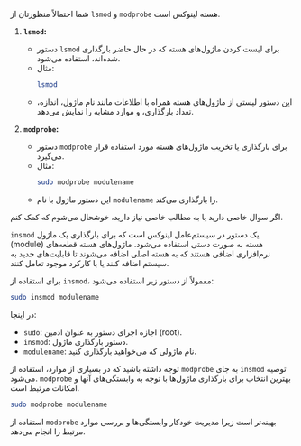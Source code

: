 شما احتمالاً منظورتان از `lsmod` و `modprobe` هسته لینوکس است.

1. **`lsmod`:**
   - دستور `lsmod` برای لیست کردن ماژول‌های هسته که در حال حاضر بارگذاری شده‌اند، استفاده می‌شود.
   - مثال:
     ```bash
     lsmod
     ```
   - این دستور لیستی از ماژول‌های هسته همراه با اطلاعات مانند نام ماژول، اندازه، تعداد بارگذاری، و موارد مشابه را نمایش می‌دهد.

2. **`modprobe`:**
   - دستور `modprobe` برای بارگذاری یا تخریب ماژول‌های هسته مورد استفاده قرار می‌گیرد.
   - مثال:
     ```bash
     sudo modprobe modulename
     ```
   - این دستور ماژول با نام `modulename` را بارگذاری می‌کند.

اگر سوال خاصی دارید یا به مطالب خاصی نیاز دارید، خوشحال می‌شوم که کمک کنم.

`insmod` یک دستور در سیستم‌عامل لینوکس است که برای بارگذاری یک ماژول (module) هسته به صورت دستی استفاده می‌شود. ماژول‌های هسته قطعه‌های نرم‌افزاری اضافی هستند که به هسته اصلی اضافه می‌شوند تا قابلیت‌های جدید به سیستم اضافه کنند یا با کارکرد موجود تعامل کنند.

برای استفاده از `insmod`، معمولاً از دستور زیر استفاده می‌شود:

```bash
sudo insmod modulename
```

در اینجا:

- `sudo`: اجازه اجرای دستور به عنوان ادمین (root).
- `insmod`: دستور بارگذاری ماژول.
- `modulename`: نام ماژولی که می‌خواهید بارگذاری کنید.

توجه داشته باشید که در بسیاری از موارد، استفاده از `modprobe` به جای `insmod` توصیه می‌شود. `modprobe` بهترین انتخاب برای بارگذاری ماژول‌ها با توجه به وابستگی‌های آنها و امکانات مرتبط است.

```bash
sudo modprobe modulename
```

استفاده از `modprobe` بهینه‌تر است زیرا مدیریت خودکار وابستگی‌ها و بررسی موارد مرتبط را انجام می‌دهد.
